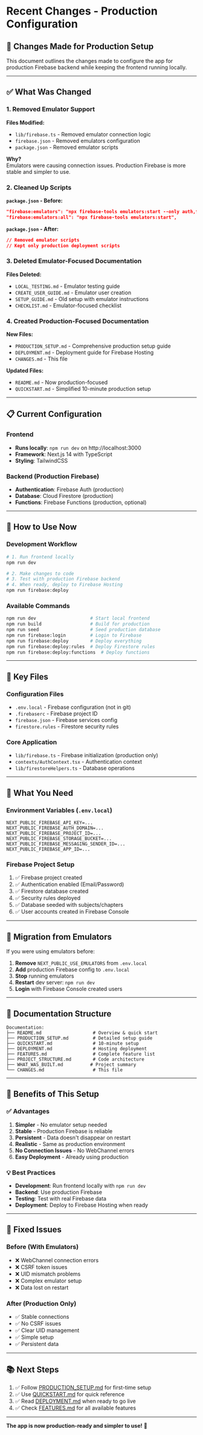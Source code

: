 # Recent Changes - Production Configuration

## 🔧 Changes Made for Production Setup

This document outlines the changes made to configure the app for production Firebase backend while keeping the frontend running locally.

---

## ✅ What Was Changed

### 1. Removed Emulator Support

**Files Modified:**
- `lib/firebase.ts` - Removed emulator connection logic
- `firebase.json` - Removed emulators configuration
- `package.json` - Removed emulator scripts

**Why?**  
Emulators were causing connection issues. Production Firebase is more stable and simpler to use.

### 2. Cleaned Up Scripts

**`package.json` - Before:**
```json
"firebase:emulators": "npx firebase-tools emulators:start --only auth,firestore,functions",
"firebase:emulators:all": "npx firebase-tools emulators:start",
```

**`package.json` - After:**
```json
// Removed emulator scripts
// Kept only production deployment scripts
```

### 3. Deleted Emulator-Focused Documentation

**Files Deleted:**
- `LOCAL_TESTING.md` - Emulator testing guide
- `CREATE_USER_GUIDE.md` - Emulator user creation
- `SETUP_GUIDE.md` - Old setup with emulator instructions
- `CHECKLIST.md` - Emulator-focused checklist

### 4. Created Production-Focused Documentation

**New Files:**
- `PRODUCTION_SETUP.md` - Comprehensive production setup guide
- `DEPLOYMENT.md` - Deployment guide for Firebase Hosting
- `CHANGES.md` - This file

**Updated Files:**
- `README.md` - Now production-focused
- `QUICKSTART.md` - Simplified 10-minute production setup

---

## 📋 Current Configuration

### Frontend
- **Runs locally**: `npm run dev` on http://localhost:3000
- **Framework**: Next.js 14 with TypeScript
- **Styling**: TailwindCSS

### Backend (Production Firebase)
- **Authentication**: Firebase Auth (production)
- **Database**: Cloud Firestore (production)
- **Functions**: Firebase Functions (production, optional)

---

## 🚀 How to Use Now

### Development Workflow

```bash
# 1. Run frontend locally
npm run dev

# 2. Make changes to code
# 3. Test with production Firebase backend
# 4. When ready, deploy to Firebase Hosting
npm run firebase:deploy
```

### Available Commands

```bash
npm run dev                    # Start local frontend
npm run build                  # Build for production
npm run seed                   # Seed production database
npm run firebase:login         # Login to Firebase
npm run firebase:deploy        # Deploy everything
npm run firebase:deploy:rules  # Deploy Firestore rules
npm run firebase:deploy:functions  # Deploy functions
```

---

## 🔑 Key Files

### Configuration Files
- `.env.local` - Firebase configuration (not in git)
- `.firebaserc` - Firebase project ID
- `firebase.json` - Firebase services config
- `firestore.rules` - Firestore security rules

### Core Application
- `lib/firebase.ts` - Firebase initialization (production only)
- `contexts/AuthContext.tsx` - Authentication context
- `lib/firestoreHelpers.ts` - Database operations

---

## 🎯 What You Need

### Environment Variables (`.env.local`)

```env
NEXT_PUBLIC_FIREBASE_API_KEY=...
NEXT_PUBLIC_FIREBASE_AUTH_DOMAIN=...
NEXT_PUBLIC_FIREBASE_PROJECT_ID=...
NEXT_PUBLIC_FIREBASE_STORAGE_BUCKET=...
NEXT_PUBLIC_FIREBASE_MESSAGING_SENDER_ID=...
NEXT_PUBLIC_FIREBASE_APP_ID=...
```

### Firebase Project Setup

1. ✅ Firebase project created
2. ✅ Authentication enabled (Email/Password)
3. ✅ Firestore database created
4. ✅ Security rules deployed
5. ✅ Database seeded with subjects/chapters
6. ✅ User accounts created in Firebase Console

---

## 🔄 Migration from Emulators

If you were using emulators before:

1. **Remove** `NEXT_PUBLIC_USE_EMULATORS` from `.env.local`
2. **Add** production Firebase config to `.env.local`
3. **Stop** running emulators
4. **Restart** dev server: `npm run dev`
5. **Login** with Firebase Console created users

---

## 📝 Documentation Structure

```
Documentation:
├── README.md                   # Overview & quick start
├── PRODUCTION_SETUP.md         # Detailed setup guide
├── QUICKSTART.md               # 10-minute setup
├── DEPLOYMENT.md               # Hosting deployment
├── FEATURES.md                 # Complete feature list
├── PROJECT_STRUCTURE.md        # Code architecture
├── WHAT_WAS_BUILT.md          # Project summary
└── CHANGES.md                  # This file
```

---

## 🎉 Benefits of This Setup

### ✅ Advantages

1. **Simpler** - No emulator setup needed
2. **Stable** - Production Firebase is reliable
3. **Persistent** - Data doesn't disappear on restart
4. **Realistic** - Same as production environment
5. **No Connection Issues** - No WebChannel errors
6. **Easy Deployment** - Already using production

### 💡 Best Practices

- **Development**: Run frontend locally with `npm run dev`
- **Backend**: Use production Firebase
- **Testing**: Test with real Firebase data
- **Deployment**: Deploy to Firebase Hosting when ready

---

## 🐛 Fixed Issues

### Before (With Emulators)
- ❌ WebChannel connection errors
- ❌ CSRF token issues
- ❌ UID mismatch problems
- ❌ Complex emulator setup
- ❌ Data lost on restart

### After (Production Only)
- ✅ Stable connections
- ✅ No CSRF issues
- ✅ Clear UID management
- ✅ Simple setup
- ✅ Persistent data

---

## 📚 Next Steps

1. ✅ Follow [PRODUCTION_SETUP.md](PRODUCTION_SETUP.md) for first-time setup
2. ✅ Use [QUICKSTART.md](QUICKSTART.md) for quick reference
3. ✅ Read [DEPLOYMENT.md](DEPLOYMENT.md) when ready to go live
4. ✅ Check [FEATURES.md](FEATURES.md) for all available features

---

**The app is now production-ready and simpler to use!** 🚀

